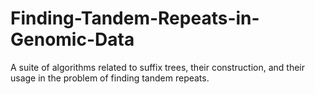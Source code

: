 # Finding-Tandem-Repeats-in-Genomic-Data
A suite of algorithms related to suffix trees, their construction, and their usage in the problem of finding tandem repeats. 
